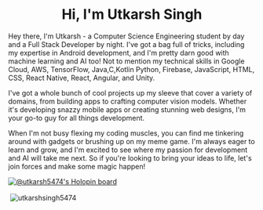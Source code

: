 <h1 align="center">Hi, I'm Utkarsh Singh</h1>
<p>
Hey there, I'm Utkarsh - a Computer Science Engineering student by
              day and a Full Stack Developer by night. I've got a bag full of
              tricks, including my expertise in Android development, and I'm
              pretty darn good with machine learning and AI too! Not to mention
              my technical skills in  Google Cloud, AWS, TensorFlow, Java,C,Kotlin
              Python, Firebase, JavaScript, HTML, CSS, React Native, React,
              Angular, and Unity.
            </p>
            <p>
              I've got a whole bunch of cool projects up my sleeve that cover a
              variety of domains, from building apps to crafting computer
              vision models. Whether it's developing snazzy mobile apps or
              creating stunning web designs, I'm your go-to guy for all things
              development.
            </p>
            <p>
              When I'm not busy flexing my coding muscles, you can find me
              tinkering around with gadgets or brushing up on my meme game. I'm
              always eager to learn and grow, and I'm excited to see where my
              passion for development and AI will take me next. So if you're
              looking to bring your ideas to life, let's join forces and make
              some magic happen!

[![@utkarsh5474's Holopin board](https://holopin.io/api/user/board?user=utkarsh5474)](https://holopin.io/@utkarsh5474)

<p>&nbsp;<img align="center" src="https://github-readme-stats.vercel.app/api?username=utkarshsingh5474&show_icons=true&locale=en" alt="utkarshsingh5474" /></p>
